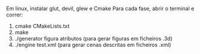 Em linux, instalar glut, devil, glew e Cmake
Para cada fase, abrir o terminal e correr:
  1. cmake CMakeLists.txt
  2. make
  3. ./generator figura atributos (para gerar figuras em ficheiros .3d)
  4. ./engine test.xml (para gerar cenas descritas em ficheiros .xml)
